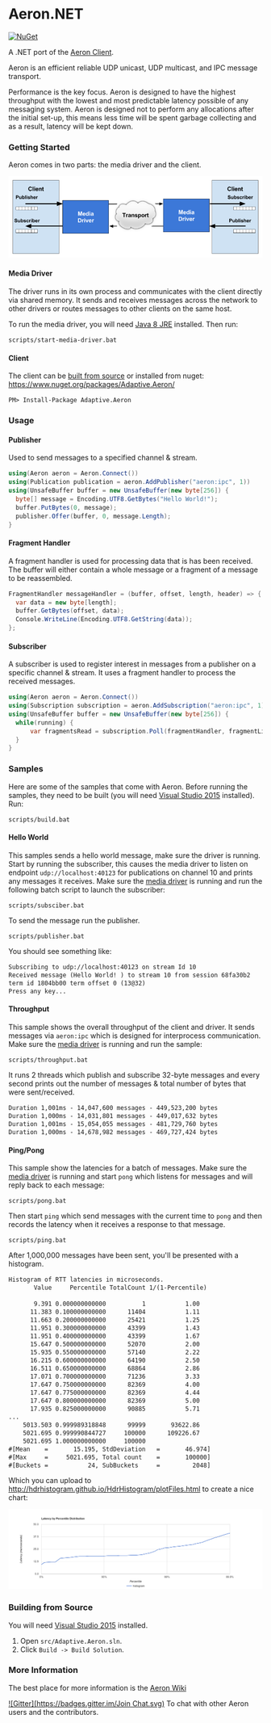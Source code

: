 # Aeron.NET
[![NuGet](https://img.shields.io/nuget/v/Adaptive.Aeron.svg?maxAge=2592000)](https://www.nuget.org/packages/Adaptive.Aeron/)

A .NET port of the [Aeron Client](https://github.com/real-logic/Agrona).

Aeron is an efficient reliable UDP unicast, UDP multicast, and IPC message transport.

Performance is the key focus. Aeron is designed to have the highest throughput with the lowest and most predictable latency possible of any messaging system. 
Aeron is designed not to perform any allocations after the initial set-up, this means less time will be spent garbage collecting and as a result, latency will be kept down.

### Getting Started
Aeron comes in two parts: the media driver and the client.

![Architecture Overview](Overview.png?raw=true "Overview")

#### Media Driver
The driver runs in its own process and communicates with the client directly via shared memory. It sends and receives messages across the network to other drivers or routes messages to other clients on the same host.

To run the media driver, you will need [Java 8 JRE](http://www.oracle.com/technetwork/java/javase/downloads/jre8-downloads-2133155.html) installed. Then run:

    scripts/start-media-driver.bat


#### Client  
The client can be [built from source](#building-from-source) or installed from nuget:
https://www.nuget.org/packages/Adaptive.Aeron/

    PM> Install-Package Adaptive.Aeron

### Usage

#### Publisher
Used to send messages to a specified channel & stream.
```csharp
using(Aeron aeron = Aeron.Connect())
using(Publication publication = aeron.AddPublisher("aeron:ipc", 1)) 
using(UnsafeBuffer buffer = new UnsafeBuffer(new byte[256]) {
  byte[] message = Encoding.UTF8.GetBytes("Hello World!");
  buffer.PutBytes(0, message);
  publisher.Offer(buffer, 0, message.Length);
}
```
#### Fragment Handler
A fragment handler is used for processing data that is has been received. The buffer will either contain a whole message or a fragment of a message to be reassembled.
```csharp
FragmentHandler messageHandler = (buffer, offset, length, header) => {
  var data = new byte[length];
  buffer.GetBytes(offset, data);
  Console.WriteLine(Encoding.UTF8.GetString(data));
};
```

#### Subscriber
A subscriber is used to register interest in messages from a publisher on a specific channel & stream. It uses a fragment handler to process the received messages.
```csharp
using(Aeron aeron = Aeron.Connect())
using(Subscription subscription = aeron.AddSubscription("aeron:ipc", 1)) 
using(UnsafeBuffer buffer = new UnsafeBuffer(new byte[256]) {
  while(running) {  
      var fragmentsRead = subscription.Poll(fragmentHandler, fragmentLimitCount);
  }
}
```

### Samples
Here are some of the samples that come with Aeron.
Before running the samples, they need to be built (you will need [Visual Studio 2015](https://www.visualstudio.com/en-us/downloads/download-visual-studio-vs.aspx) installed). Run:

    scripts/build.bat

#### Hello World
This samples sends a hello world message, make sure the driver is running. Start by running the subscriber, this causes the media driver to listen on endpoint `udp://localhost:40123` for publications on channel 10 and prints any messages it receives. Make sure the [media driver](#media-driver) is running and run the following batch script to launch the subscriber:

    scripts/subsciber.bat
    
To send the message run the publisher.

    scripts/publisher.bat
    
You should see something like:

```
Subscribing to udp://localhost:40123 on stream Id 10
Received message (Hello World! ) to stream 10 from session 68fa30b2 term id 1804bb00 term offset 0 (13@32)
Press any key...
```

#### Throughput
This sample shows the overall throughput of the client and driver. It sends messages via `aeron:ipc` which is designed for interprocess communication. Make sure the [media driver](#media-driver) is running and run the sample:

    scripts/throughput.bat

It runs 2 threads which publish and subscribe 32-byte messages and every second prints out the number of messages & total number of bytes that were sent/received.
        
```
Duration 1,001ms - 14,047,600 messages - 449,523,200 bytes
Duration 1,000ms - 14,031,801 messages - 449,017,632 bytes
Duration 1,001ms - 15,054,055 messages - 481,729,760 bytes
Duration 1,000ms - 14,678,982 messages - 469,727,424 bytes
```
    
#### Ping/Pong
This sample show the latencies for a batch of messages.  Make sure the [media driver](#media-driver) is running and start `pong` which listens for messages and will reply back to each message:

    scripts/pong.bat
    
Then start `ping` which send messages with the current time to `pong` and then records the latency when it receives a response to that message.

    scripts/ping.bat
    
After 1,000,000 messages have been sent, you'll be presented with a histogram.

```
Histogram of RTT latencies in microseconds.
       Value     Percentile TotalCount 1/(1-Percentile)

       9.391 0.000000000000          1           1.00
      11.383 0.100000000000      11404           1.11
      11.663 0.200000000000      25421           1.25
      11.951 0.300000000000      43399           1.43
      11.951 0.400000000000      43399           1.67
      15.647 0.500000000000      52070           2.00
      15.935 0.550000000000      57140           2.22
      16.215 0.600000000000      64190           2.50
      16.511 0.650000000000      68864           2.86
      17.071 0.700000000000      71236           3.33
      17.647 0.750000000000      82369           4.00
      17.647 0.775000000000      82369           4.44
      17.647 0.800000000000      82369           5.00
      17.935 0.825000000000      90885           5.71
...
    5013.503 0.999989318848      99999       93622.86
    5021.695 0.999990844727     100000      109226.67
    5021.695 1.000000000000     100000
#[Mean    =       15.195, StdDeviation   =       46.974]
#[Max     =     5021.695, Total count    =       100000]
#[Buckets =           24, SubBuckets     =         2048]
```

Which you can upload to http://hdrhistogram.github.io/HdrHistogram/plotFiles.html to create a nice chart:

![Latency Histogram](Histogram.png?raw=true "Latency Histogram")

### Building from Source
You will need [Visual Studio 2015](https://www.visualstudio.com/en-us/downloads/download-visual-studio-vs.aspx) installed. 

1. Open `src/Adaptive.Aeron.sln`. 
2. Click `Build -> Build Solution`.

### More Information
The best place for more information is the [Aeron Wiki](https://github.com/real-logic/Aeron/wiki)

[![Gitter](https://badges.gitter.im/Join Chat.svg)](https://gitter.im/real-logic/Aeron?utm_source=badge&utm_medium=badge&utm_campaign=pr-badge&utm_content=badge) To chat with other Aeron users and the contributors.
